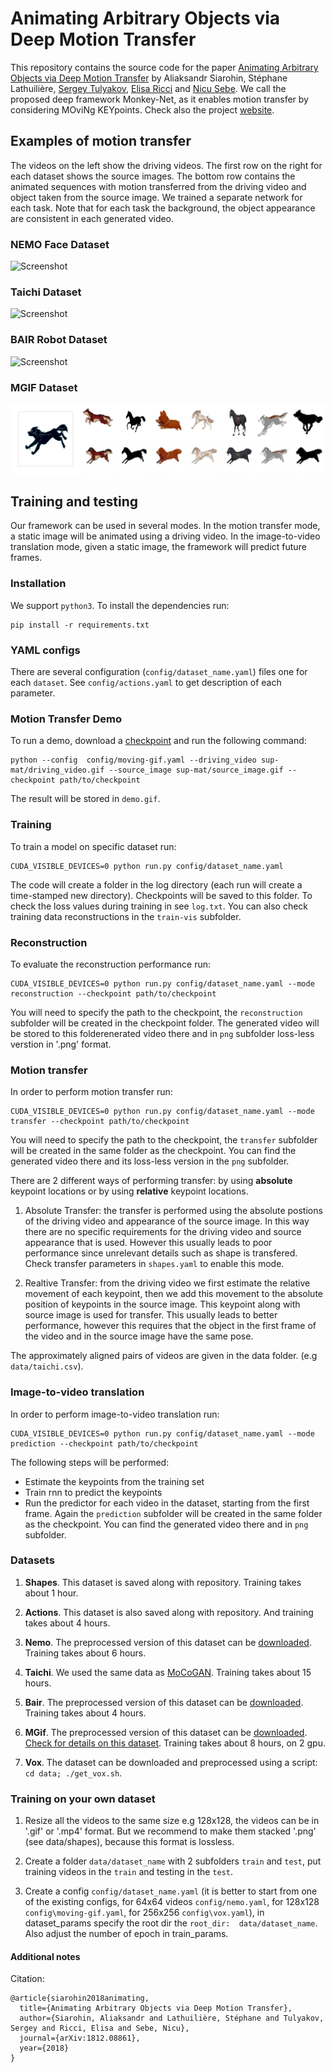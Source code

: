 # Animating Arbitrary Objects via Deep Motion Transfer

This repository contains the source code for the paper [Animating Arbitrary Objects via Deep Motion Transfer](https://arxiv.org/abs/1812.08861) by Aliaksandr Siarohin, Stéphane Lathuilière, [Sergey Tulyakov](http://stulyakov.com), [Elisa Ricci](http://elisaricci.eu/) and [Nicu Sebe](http://disi.unitn.it/~sebe/). We  call  the proposed deep framework Monkey-Net,  as it enables motion transfer by considering MOviNg KEYpoints. Check also the project [website](http://www.stulyakov.com/papers/monkey-net.html).

## Examples of motion transfer

The videos on the left show the driving videos. The first row on the right for each dataset shows the source images. The bottom row contains the animated sequences with motion transferred from the driving video and object taken from the source image. We trained a separate network for each task. Note that for each task the background, the object appearance are consistent in each generated video.

### NEMO Face Dataset
![Screenshot](sup-mat/nemo-tes.gif)
### Taichi Dataset
![Screenshot](sup-mat/taichi-tes.gif)
### BAIR Robot Dataset
![Screenshot](sup-mat/bair-tes.gif)
### MGIF Dataset
![Screenshot](sup-mat/mgif-tes.gif)


## Training and testing

Our framework can be used in several modes. In the motion transfer mode, a static image will be animated using a driving video. In the image-to-video translation mode, given a static image, the framework will predict future frames.

### Installation

We support ```python3```. To install the dependencies run:
```
pip install -r requirements.txt
```

### YAML configs

There are several configuration (```config/dataset_name.yaml```) files one for each `dataset`. See ```config/actions.yaml``` to get description of each parameter.

### Motion Transfer Demo 

To run a demo, download a [checkpoint](https://yadi.sk/d/BX-hwuPEVm6iNw) and run the following command:
```
python --config  config/moving-gif.yaml --driving_video sup-mat/driving_video.gif --source_image sup-mat/source_image.gif --checkpoint path/to/checkpoint
```
The result will be stored in ```demo.gif```.

### Training

To train a model on specific dataset run:
```
CUDA_VISIBLE_DEVICES=0 python run.py config/dataset_name.yaml
```
The code will create a folder in the log directory (each run will create a time-stamped new directory).
Checkpoints will be saved to this folder.
To check the loss values during training in see ```log.txt```.
You can also check training data reconstructions in the ```train-vis``` subfolder.

### Reconstruction

To evaluate the reconstruction performance run:
```
CUDA_VISIBLE_DEVICES=0 python run.py config/dataset_name.yaml --mode reconstruction --checkpoint path/to/checkpoint
```
You will need to specify the path to the checkpoint,
the ```reconstruction``` subfolder will be created in the checkpoint folder.
The generated video will be stored to this folderenerated video there and in ```png``` subfolder loss-less verstion in '.png' format.

### Motion transfer

In order to perform motion transfer run:
```
CUDA_VISIBLE_DEVICES=0 python run.py config/dataset_name.yaml --mode transfer --checkpoint path/to/checkpoint
```
You will need to specify the path to the checkpoint,
the ```transfer``` subfolder will be created in the same folder as the checkpoint.
You can find the generated video there and its loss-less version in the ```png``` subfolder.

There are 2 different ways of performing transfer:
by using **absolute** keypoint locations or by using **relative** keypoint locations.

1) Absolute Transfer: the transfer is performed using the absolute postions of the driving video and appearance of the source image.
In this way there are no specific requirements for the driving video and source appearance that is used.
However this usually leads to poor performance since unrelevant details such as shape is transfered.
Check transfer parameters in ```shapes.yaml``` to enable this mode.

2) Realtive Transfer: from the driving video we first estimate the relative movement of each keypoint,
then we add this movement to the absolute position of keypoints in the source image.
This keypoint along with source image is used for transfer. This usually leads to better performance, however this requires
that the object in the first frame of the video and in the source image have the same pose.

The approximately aligned pairs of videos are given in the data folder. (e.g  ```data/taichi.csv```).

### Image-to-video translation

In order to perform image-to-video translation run:
```
CUDA_VISIBLE_DEVICES=0 python run.py config/dataset_name.yaml --mode prediction --checkpoint path/to/checkpoint
```
The following steps will be performed:
* Estimate the keypoints from the training set
* Train rnn to predict the keypoints
* Run the predictor for each video in the dataset, starting from the first frame.
Again the ```prediction``` subfolder will be created in the same folder as the checkpoint.
You can find the generated video there and in ```png``` subfolder.

### Datasets

1) **Shapes**. This dataset is saved along with repository.
Training takes about 1 hour.

2) **Actions**. This dataset is also saved along with repository.
 And training takes about 4 hours.

3) **Nemo**. The preprocessed version of this dataset can be [downloaded](https://yadi.sk/d/lHdX-fdMKVx2Dw).
 Training takes about 6 hours.

4) **Taichi**. We used the same data as [MoCoGAN](https://github.com/sergeytulyakov/mocogan). Training takes about 15 hours.

5) **Bair**. The preprocessed version of this dataset can be [downloaded](https://yadi.sk/d/Zjk9qbaf3occIw).
Training takes about 4 hours.

6) **MGif**. The preprocessed version of this dataset can be [downloaded](https://yadi.sk/d/5VdqLARizmnj3Q).
 [Check for details on this dataset](sup-mat/MGif/README.md). Training takes about 8 hours, on 2 gpu.

7) **Vox**. The dataset can be downloaded and preprocessed using a script:
``` cd data; ./get_vox.sh ```.

### Training on your own dataset
1) Resize all the videos to the same size e.g 128x128, the videos can be in '.gif' or '.mp4' format. But we recommend to make them stacked '.png' (see data/shapes), because this format is lossless.

2) Create a folder ```data/dataset_name``` with 2 subfolders ```train``` and ```test```, put training videos in the ```train``` and testing in the ```test```.

3) Create a config ```config/dataset_name.yaml``` (it is better to start from one of the existing configs, for 64x64 videos ```config/nemo.yaml```, for 128x128 ```config\moving-gif.yaml```, for 256x256 ```config\vox.yaml```), in dataset_params specify the root dir the ```root_dir:  data/dataset_name```. Also adjust the number of epoch in train_params.

#### Additional notes

Citation:

```
@article{siarohin2018animating,
  title={Animating Arbitrary Objects via Deep Motion Transfer},
  author={Siarohin, Aliaksandr and Lathuilière, Stéphane and Tulyakov, Sergey and Ricci, Elisa and Sebe, Nicu},
  journal={arXiv:1812.08861},
  year={2018}
}
```
